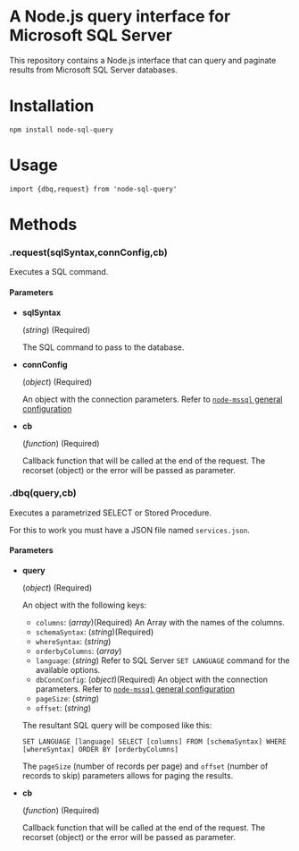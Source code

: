 # A Node.js query interface for Microsoft SQL Server

This repository contains a Node.js interface that can query and paginate results from Microsoft SQL Server databases.

# Installation

```
npm install node-sql-query
```

# Usage

```
import {dbq,request} from 'node-sql-query'
```

# Methods

### .request(**sqlSyntax**,**connConfig**,**cb**)

Executes a SQL command.

#### Parameters

* **sqlSyntax**

  (*string*) (Required)

  The SQL command to pass to the database.

* **connConfig**

  (*object*) (Required)

  An object with the connection parameters. Refer to [`node-mssql` general configuration](https://github.com/patriksimek/node-mssql#general-same-for-all-drivers)

* **cb**

  (*function*) (Required)

  Callback function that will be called at the end of the request. The recorset (object) or the error will be passed as parameter.


### .dbq(**query**,**cb**)

Executes a parametrized SELECT or Stored Procedure.

For this to work you must have a JSON file named `services.json`.

#### Parameters

* **query**

  (*object*) (Required)

  An object with the following keys:

  - `columns`: (*array*)(Required) An Array with the names of the columns.
  - `schemaSyntax`: (*string*)(Required)
  - `whereSyntax`: (*string*)
  - `orderbyColumns`: (*array*)
  - `language`: (*string*) Refer to SQL Server `SET LANGUAGE` command for the available options.
  - `dbConnConfig`: (*object*)(Required) An object with the connection parameters. Refer to [`node-mssql` general configuration](https://github.com/patriksimek/node-mssql#general-same-for-all-drivers)
  - `pageSize`: (*string*)
  - `offset`: (*string*)


  The resultant SQL query will be composed like this:

  `SET LANGUAGE [language] SELECT [columns] FROM [schemaSyntax] WHERE [whereSyntax] ORDER BY [orderbyColumns]`

  The `pageSize` (number of records per page) and `offset` (number of records to skip) parameters allows for paging the results.

* **cb**

  (*function*) (Required)

  Callback function that will be called at the end of the request. The recorset (object) or the error will be passed as parameter.


